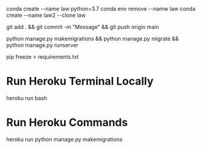 
conda create --name law python=3.7
conda env remove --namw law
conda create --name law2 --clone law


git add . && git commit -m "Message" && git push origin main

python manage.py makemigrations && python manage.py migrate && python manage.py runserver

pip freeze > requirements.txt


# Run Heroku Terminal Locally
heroku run bash

# Run Heroku Commands
heroku run python manage.py makemigrations